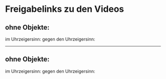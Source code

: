 # Freigabelinks zu den Videos


ohne Objekte:
---
im Uhrzeigersinn:
gegen den Uhrzeigersinn:

---

ohne Objekte:
---
im Uhrzeigersinn:
gegen den Uhrzeigersinn: